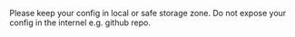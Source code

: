 Please keep your config in local or safe storage zone.
Do not expose your config in the internel e.g. github repo.
